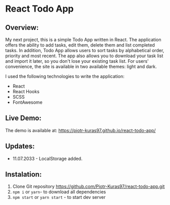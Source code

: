 # React Todo App

## Overview:

My next project, this is a simple Todo App written in React. The application offers the ability to add tasks, edit them, delete them and list completed tasks. In addition, Todo App allows users to sort tasks by alphabetical order, priority and most recent. The app also allows you to download your task list and import it later, so you don't lose your existing task list. For users' convenience, the site is available in two available themes: light and dark.

I used the following technologies to write the application:
 - React
 - React Hooks
 - SCSS
 - FontAwesome

## Live Demo:

The demo is available at: https://piotr-kuras97.github.io/react-todo-app/

## Updates:

 * 11.07.2033 - LocalStorage added.

## Instalation:

1. Clone Git repository https://github.com/Piotr-Kuras97/react-todo-app.git
2. `npm i` or `yarn`- to download all dependencies
3. `npm start` or `yarn start` - to start dev server

